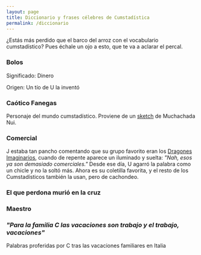 ```yaml
---
layout: page
title: Diccionario y frases célebres de Cumstadística
permalink: /diccionario
---
```


¿Estás más perdido que el barco del arroz con el vocabulario cumstadístico? Pues échale un ojo a esto, que te va a aclarar el percal.





### Bolos

Significado: Dinero

Origen: Un tío de U la inventó

### Caótico Fanegas

Personaje del mundo cumstadístico. Proviene de un [sketch](https://youtu.be/Amyw-vgCy4g?si=nuINlTdO_gWnEPy7) de Muchachada Nui.

### Comercial

J estaba tan pancho comentando que su grupo favorito eran los [Dragones Imaginarios](https://youtu.be/mWRsgZuwf_8?si=O1_6hHilCeSnRW7B), cuando de repente aparece un iluminado y suelta: *"Nah, esos ya son demasiado comerciales."* Desde ese día, U agarró la palabra como un chicle y no la soltó más. Ahora es su coletilla favorita, y el resto de los Cumstadísticos también la usan, pero de cachondeo.

### El que perdona murió en la cruz




### Maestro



### *"Para la familia C las vacaciones son trabajo y el trabajo, vacaciones"*

Palabras proferidas por C tras las vacaciones familiares en Italia
